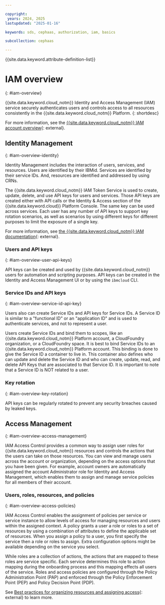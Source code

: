 ```yaml
---

copyright:
 years: 2024, 2025
lastupdated: "2025-01-16"

keywords: sds, cephaas, authorization, iam, basics

subcollection: cephaas

---
```


{{site.data.keyword.attribute-definition-list}}

# IAM overview
{: #iam-overview}

{{site.data.keyword.cloud_notm}} Identity and Access Management (IAM) service securely authenticates users and controls access to all resources consistently in the {{site.data.keyword.cloud_notm}} Platform.
{: shortdesc}

For more information, see the [{{site.data.keyword.cloud_notm}} IAM account overview](/docs/account?topic=account-overview){: external}.

## Identity Management
{: #iam-overview-identity}

Identity  Management includes the interaction of users, services, and resources. Users are identified by their IBMid. Services are identified by their service IDs. And, resources are identified and addressed by using CRNs.

The {{site.data.keyword.cloud_notm}} IAM Token Service is used to create, update, delete, and use API keys for users and services. Those API keys are created either with API calls or the Identity & Access section of the {{site.data.keyword.cloud}} Platform Console. The same key can be used across services. Each user has any number of API keys to support key rotation scenarios, as well as scenarios by using different keys for different purposes to limit the exposure of a single key.

For more information, see [the {{site.data.keyword.cloud_notm}} IAM documentation](/docs/account?topic=account-iamoverview#iamoverview){: external}.

### Users and API keys
{: #iam-overview-user-api-keys}

API keys can be created and used by {{site.data.keyword.cloud_notm}} users for automation and scripting purposes. API keys can be created in the Identity and Access Management UI or by using the `ibmcloud` CLI.

### Service IDs and API keys
{: #iam-overview-service-id-api-key}

Users also can create Service IDs and API keys for Service IDs. A Service ID is similar to a "functional ID" or an "application ID" and is used to authenticate services, and not to represent a user.

Users create Service IDs and bind them to scopes, like an {{site.data.keyword.cloud_notm}} Platform account, a CloudFoundry organization, or a CloudFoundry space. It is best to bind Service IDs to an {{site.data.keyword.cloud_notm}} Platform account. This binding is done to give the Service ID a container to live in. This container also defines who can update and delete the Service ID and who can create, update, read, and delete API Keys that are associated to that Service ID. It is important to note that a Service ID is NOT related to a user.

### Key rotation
{: #iam-overview-key-rotation}

API keys can be regularly rotated to prevent any security breaches caused by leaked keys.

## Access Management
{: #iam-overview-access-management}

IAM Access Control provides a common way to assign user roles for {{site.data.keyword.cloud_notm}} resources and controls the actions that the users can take on those resources. You can view and manage users across the account or organization, depending on the access options that you have been given. For example, account owners are automatically assigned the account Administrator role for Identity and Access Management, which enables them to assign and manage service policies for all members of their account.

### Users, roles, resources, and policies
{: #iam-overview-access-policies}

IAM Access Control enables the assignment of policies per service or service instance to allow levels of access for managing resources and users within the assigned context. A policy grants a user a role or roles to a set of resources by using a combination of attributes to define the applicable set of resources. When you assign a policy to a user, you first specify the service then a role or roles to assign. Extra configuration options might be available depending on the service you select.

While roles are a collection of actions, the actions that are mapped to these roles are service specific. Each service determines this role to action mapping during the onboarding process and this mapping effects all users of the service. Roles and access policies are configured through the Policy Administration Point (PAP) and enforced through the Policy Enforcement Point (PEP) and Policy Decision Point (PDP).

See [Best practices for organizing resources and assigning access](/docs/account?topic=account-account_setup){: external} to learn more.
